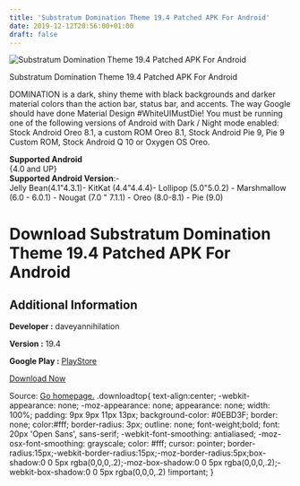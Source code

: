 ```yaml
---
title: 'Substratum Domination Theme 19.4 Patched APK For Android'
date: 2019-12-12T20:56:00+01:00
draft: false
---
```


![Substratum Domination Theme 19.4 Patched APK For Android](https://i0.wp.com/apkhome.net/wp-content/uploads/2019/12/Substratum-Domination-Theme-19.4-Patched.png "Substratum Domination Theme 19.4 Patched APK For Android")

  

Substratum Domination Theme 19.4 Patched APK For Android

DOMINATION is a dark, shiny theme with black backgrounds and darker material colors than the action bar, status bar, and accents. The way Google should have done Material Design #WhiteUIMustDie! You must be running one of the following versions of Android with Dark / Night mode enabled: Stock Android Oreo 8.1, a custom ROM Oreo 8.1, Stock Android Pie 9, Pie 9 Custom ROM, Stock Android Q 10 or Oxygen OS Oreo.

**Supported Android**  
{4.0 and UP}  
**Supported Android Version**:-  
Jelly Bean(4.1"4.3.1)- KitKat (4.4"4.4.4)- Lollipop (5.0"5.0.2) - Marshmallow (6.0 - 6.0.1) - Nougat (7.0 " 7.1.1) - Oreo (8.0-8.1) - Pie (9.0)

Download Substratum Domination Theme 19.4 Patched APK For Android
=================================================================

Additional Information
----------------------

**Developer :** daveyannihilation

**Version :** 19.4

**Google Play :** [PlayStore](https://play.google.com/store/apps/details?id=com.annihilation.dominationdonate)

  

[Download Now](https://store4app.co/post/substratum-domination-theme-19-4-patched-apk-for-android_1576176856)

  
Source: [Go homepage.](https://store4app.co/post/substratum-domination-theme-19-4-patched-apk-for-android_1576176856) .downloadtop{ text-align:center; -webkit-appearance: none; -moz-appearance: none; appearance: none; width: 100%; padding: 9px 9px 11px 13px; background-color: #0EBD3F; border: none; color:#fff; border-radius: 3px; outline: none; font-weight;bold; font: 20px 'Open Sans', sans-serif; -webkit-font-smoothing: antialiased; -moz-osx-font-smoothing: grayscale; color: #fff; cursor: pointer; border-radius:15px;-webkit-border-radius:15px;-moz-border-radius:5px;box-shadow:0 0 5px rgba(0,0,0,.2);-moz-box-shadow:0 0 5px rgba(0,0,0,.2);-webkit-box-shadow:0 0 5px rgba(0,0,0,.2) !important; }